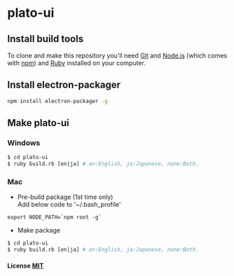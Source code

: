 # plato-ui

## Install build tools

To clone and make this repository you'll need [Git](https://git-scm.com) and [Node.js](https://nodejs.org/en/download/) (which comes with [npm](http://npmjs.com)) and [Ruby](https://www.ruby-lang.org/) installed on your computer.

## Install electron-packager

```bash
npm install electron-packager -g
```

## Make plato-ui

### Windows
```bash
$ cd plato-ui
$ ruby build.rb [en|ja] # en:English, ja:Japanese, none:Both.
```

### Mac
- Pre-build package (1st time only)  
Add below code to '~/.bash_profile'
```
export NODE_PATH=`npm root -g`
```
- Make package
```bash
$ cd plato-ui
$ ruby build.rb [en|ja] # en:English, ja:Japanese, none:Both.
```

#### License [MIT](LICENSE.md)
